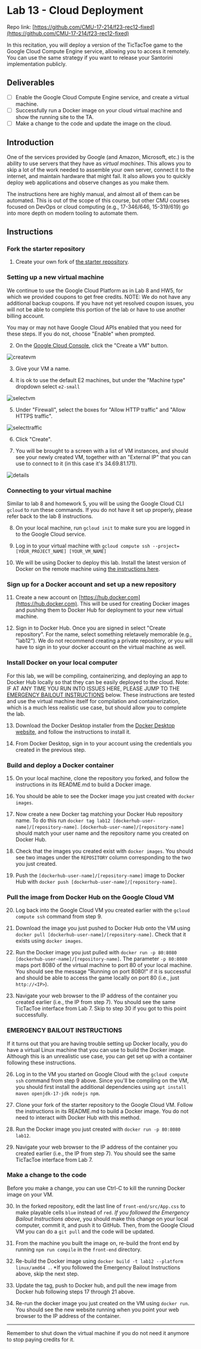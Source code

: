 # Lab 13 - Cloud Deployment

Repo link: [https://github.com/CMU-17-214/f23-rec12-fixed](https://github.com/CMU-17-214/f23-rec12-fixed)

In this recitation, you will deploy a version of the TicTacToe game to the
Google Cloud Compute Engine service, allowing you to access it remotely. You can use the same strategy if you want to release your Santorini implementation publicly.

## Deliverables
- [ ] Enable the Google Cloud Compute Engine service, and create a virtual machine.
- [ ] Successfully run a Docker image on your cloud virtual machine and show the running site to the TA.
- [ ] Make a change to the code and update the image on the cloud.

## Introduction
One of the services provided by Google (and Amazon, Microsoft, etc.) is the
ability to use servers that they have as _virtual machines_. This allows you to
skip a lot of the work needed to assemble your own server, connect it to the
internet, and maintain hardware that might fail. It also allows you to quickly deploy web applications and observe changes as you make them.

The instructions here are highly manual, and almost all of them can be automated. 
This is out of the scope of this course, but other CMU courses focused on DevOps or cloud computing (e.g., 17-346/646, 15-319/619) go into more depth on modern tooling to automate them.

## Instructions

### Fork the starter repository

1. Create your own fork of [the starter repository](https://github.com/CMU-17-214/f23-rec12-fixed).

### Setting up a new virtual machine
We continue to use the Google Cloud Platform as in Lab 8 and HW5, for which we provided coupons to get free credits. NOTE: We do not have any additional backup coupons. If you have not yet resolved coupon issues, you will not be able to complete this portion of the lab or have to use another billing account. 


You may or may not have Google Cloud APIs enabled that you need for these
steps. If you do not, choose "Enable" when prompted.

2. On the [Google Cloud Console](https://console.cloud.google.com), click the
   "Create a VM" button.

![createvm](images/lab12/create-a-vm.png)

3. Give your VM a name.

4. It is ok to use the default E2 machines, but under the "Machine type"
   dropdown select `e2-small`

![selectvm](images/lab12/select-vm.png)

5. Under "Firewall", select the boxes for "Allow HTTP traffic" and "Allow HTTPS
   traffic".

![selecttraffic](images/lab12/select-traffic.png)

6. Click "Create".

7. You will be brought to a screen with a list of VM instances, and should see
your newly created VM, together with an "External IP" that you can use to
connect to it (in this case it's 34.69.81.171).

![details](images/lab12/details.png)

### Connecting to your virtual machine
Similar to lab 8 and homework 5, you will be using the Google Cloud CLI `gcloud`
to run these commands. If you do not have it set up properly, please refer back
to the lab 8 instructions.

8. On your local machine, run `gcloud init` to make sure you are logged in to
   the Google Cloud service.

9. Log in to your virtual machine with `gcloud compute ssh
   --project=[YOUR_PROJECT_NAME] [YOUR_VM_NAME]`

10. We will be using Docker to deploy this lab. Install the latest version of
   Docker on the remote machine using [the instructions
   here](https://docs.docker.com/engine/install/debian/#install-using-the-repository).

### Sign up for a Docker account and set up a new repository

11. Create a new account on [https://hub.docker.com](https://hub.docker.com). This will be used for
creating Docker images and pushing them to Docker Hub for deployment to your new
virtual machine.

12. Sign in to Docker Hub. Once you are signed in select "Create repository". For
the name, select something reletavely memorable (e.g., "lab12"). We do not
recommend creating a private repository, or you will have to sign in to your
docker account on the virtual machine as well.

### Install Docker on your local computer

For this lab, we will be compiling, containerizing, and deploying an app to
Docker Hub locally so that they can be easily deployed to the cloud. Note: IF AT
ANY TIME YOU RUN INTO ISSUES HERE, PLEASE JUMP TO THE [EMERGENCY BAILOUT
INSTRUCTIONS](#emergency-bailout-instructions) below. These instructions are
tested and use the virtual machine itself for compilation and containerization,
which is a much less realistic use case, but should allow you to complete the lab.

13. Download the Docker Desktop installer from the [Docker Desktop
website](https://docs.docker.com/desktop/), and follow the instructions to
install it.

14. From Docker Desktop, sign in to your account using the credentials you
created in the previous step.

### Build and deploy a Docker container
15. On your local machine, clone the repository you forked, and follow the instructions in its README.md to build a Docker image.

16. You should be able to see the Docker image you just created with `docker images`.

17. Now create a new Docker tag matching your Docker Hub repository name. To do this run
`docker tag lab12
[dockerhub-user-name]/[repository-name]`. `[dockerhub-user-name]/[repository-name]`
should match your user name and the repository name you created on Docker Hub.

18. Check that the images you created exist with `docker images`. You should see
two images under the `REPOSITORY` column corresponding to the two you just
created.

19. Push the `[dockerhub-user-name]/[repository-name]` image to Docker Hub with
`docker push [dockerhub-user-name]/[repository-name]`.


### Pull the image from Docker Hub on the Google Cloud VM
20. Log back into the Google Cloud VM you created earlier with the `gcloud compute ssh` command from step 9.

21. Download the image you just pushed to Docker Hub onto the VM using `docker pull
[dockerhub-user-name]/[repository-name]`. Check that it exists using `docker
images`.

24. Run the Docker image you just pulled with `docker run -p 80:8080
[dockerhub-user-name]/[repository-name]`. The parameter `-p 80:8080` maps port 8080 of the virtual machine to port 80 of your local machine. You should see the message "Running on
port 8080!" if it is successful and should be able to access the game locally on port 80 (i.e., just `http://<IP>`).

25. Navigate your web browser to the IP address of the container you created
earlier (i.e., the IP from step 7). You should see the same TicTacToe interface from Lab 7. Skip to step 30 if you got to this point successfully.

### EMERGENCY BAILOUT INSTRUCTIONS

If it turns out that you are having trouble setting up Docker locally, you do
have a virtual Linux machine that you can use to build the Docker
image. Although this is an unrealistic use case, you can get set up with a
container following these instructions.

26. Log in to the VM you started on Google Cloud with the `gcloud compute ssh` command from step 9 above. Since you'll be compiling on
the VM, you should first install the additional dependencies using `apt install
maven openjdk-17-jdk nodejs npm`.

27. Clone your fork of the starter repository to the Google Cloud VM. Follow the instructions in its README.md to build a Docker image. You do not need to interact with Docker Hub with this method.

28. Run the Docker image you just created with `docker run -p 80:8080 lab12`.

29. Navigate your web browser to the IP address of the container you created earlier (i.e., the IP from step 7). You should see the same TicTacToe interface from Lab 7.

### Make a change to the code
Before you make a change, you can use Ctrl-C to kill the running Docker image on your VM.

30. In the forked repository, edit the last line of `front-end/src/App.css` to make playable cells `blue` instead of `red`. 
*If you followed the Emergency Bailout Instructions above*, you should make this change on your local computer, commit it, and push it to GitHub. Then, from the Google Cloud VM you can do a `git pull` and the code will be updated.

31. From the machine you built the image on, re-build the front end by running `npm run compile` in the `front-end` directory.

32. Re-build the Docker image using `docker build -t lab12 --platform linux/amd64 .`. *If you followed the Emergency Bailout Instructions above, skip the next step.

33. Update the tag, push to Docker hub, and pull the new image from Docker hub following steps 17 through 21 above.

34. Re-run the docker image you just created on the VM using `docker run`. You should see the new website running when you point your web browser to the IP address of the container.

---

Remember to shut down the virtual machine if you do not need it anymore to stop paying credits for it.

